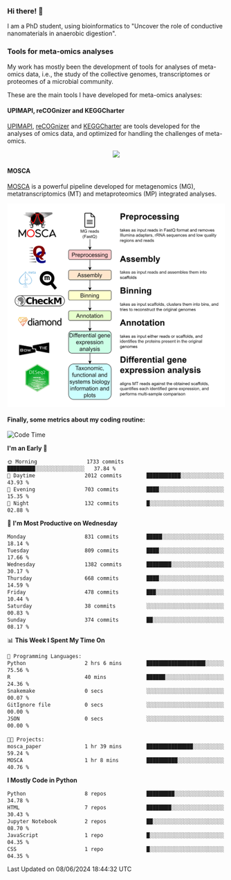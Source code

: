 ### Hi there! 👋

I am a PhD student, using bioinformatics to "Uncover the role of conductive nanomaterials in anaerobic digestion".

### Tools for meta-omics analyses

My work has mostly been the development of tools for analyses of meta-omics data, i.e., the study of the collective genomes, transcriptomes or proteomes of a microbial community.

These are the main tools I have developed for meta-omics analyses:

#### UPIMAPI, reCOGnizer and KEGGCharter

[UPIMAPI](https://github.com/iquasere/UPIMAPI), [reCOGnizer](https://github.com/iquasere/reCOGnizer) and [KEGGCharter](https://github.com/iquasere/KEGGCharter) are tools developed for the analyses of omics data, and optimized for handling the challenges of meta-omics.

<p align="center">
    <img src="assets/annotation_paper.png">
</p>

#### MOSCA

[MOSCA](https://github.com/iquasere/MOSCA) is a powerful pipeline developed for metagenomics (MG), metatranscriptomics (MT) and metaproteomics (MP) integrated analyses.

<p align="center">
    <img src="assets/mosca_workflow.png" align="center" width="700">
</p>


#### Finally, some metrics about my coding routine:

<!--START_SECTION:waka-->
![Code Time](http://img.shields.io/badge/Code%20Time-841%20hrs%2044%20mins-blue)

**I'm an Early 🐤** 

```text
🌞 Morning                1733 commits        █████████░░░░░░░░░░░░░░░░   37.84 % 
🌆 Daytime                2012 commits        ███████████░░░░░░░░░░░░░░   43.93 % 
🌃 Evening                703 commits         ████░░░░░░░░░░░░░░░░░░░░░   15.35 % 
🌙 Night                  132 commits         █░░░░░░░░░░░░░░░░░░░░░░░░   02.88 % 
```
📅 **I'm Most Productive on Wednesday** 

```text
Monday                   831 commits         █████░░░░░░░░░░░░░░░░░░░░   18.14 % 
Tuesday                  809 commits         ████░░░░░░░░░░░░░░░░░░░░░   17.66 % 
Wednesday                1382 commits        ████████░░░░░░░░░░░░░░░░░   30.17 % 
Thursday                 668 commits         ████░░░░░░░░░░░░░░░░░░░░░   14.59 % 
Friday                   478 commits         ███░░░░░░░░░░░░░░░░░░░░░░   10.44 % 
Saturday                 38 commits          ░░░░░░░░░░░░░░░░░░░░░░░░░   00.83 % 
Sunday                   374 commits         ██░░░░░░░░░░░░░░░░░░░░░░░   08.17 % 
```


📊 **This Week I Spent My Time On** 

```text
💬 Programming Languages: 
Python                   2 hrs 6 mins        ███████████████████░░░░░░   75.56 % 
R                        40 mins             ██████░░░░░░░░░░░░░░░░░░░   24.36 % 
Snakemake                0 secs              ░░░░░░░░░░░░░░░░░░░░░░░░░   00.07 % 
GitIgnore file           0 secs              ░░░░░░░░░░░░░░░░░░░░░░░░░   00.00 % 
JSON                     0 secs              ░░░░░░░░░░░░░░░░░░░░░░░░░   00.00 % 

🐱‍💻 Projects: 
mosca_paper              1 hr 39 mins        ███████████████░░░░░░░░░░   59.24 % 
MOSCA                    1 hr 8 mins         ██████████░░░░░░░░░░░░░░░   40.76 % 
```

**I Mostly Code in Python** 

```text
Python                   8 repos             █████████░░░░░░░░░░░░░░░░   34.78 % 
HTML                     7 repos             ████████░░░░░░░░░░░░░░░░░   30.43 % 
Jupyter Notebook         2 repos             ██░░░░░░░░░░░░░░░░░░░░░░░   08.70 % 
JavaScript               1 repo              █░░░░░░░░░░░░░░░░░░░░░░░░   04.35 % 
CSS                      1 repo              █░░░░░░░░░░░░░░░░░░░░░░░░   04.35 % 
```




 Last Updated on 08/06/2024 18:44:32 UTC
<!--END_SECTION:waka-->
